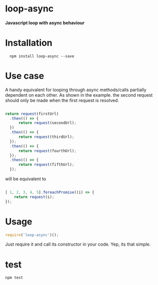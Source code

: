 # loop-async
#### Javascript loop with async behaviour

# Installation

```   npm install loop-async --save  ```


# Use case

A handy equivalent for looping through async methods/calls partially dependent on each other.
As shown in the example. the second request should only be made when the first request is resolved.

```javascript

return request(firstUrl)
  .then(() => {
      return request(secondUrl);
  })
  .then(() => {
      return request(thirdUrl);
  });
  .then(() => {
      return request(fourthUrl);
  });
  .then(() => {
      return request(fifthUrl);
  });
```
will be equivalent to

```javascript

[ 1, 2, 3, 4, 5].foreachPromise((i) => {
    return request(i);
});
```


# Usage

```javascript
require('loop-async')();
```

Just require it and call its constructor in your code. Yep, its that simple.

# test

``` npm test ```
